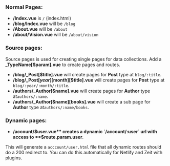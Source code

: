 ### Normal Pages:
- **/Index.vue** is `/` (index.html)
- **/blog/Index.vue** will be `/blog`
- **/About.vue** will be `/about`
- **/about/Vision.vue** will be `/about/vision`

### Source pages:
Source pages is used for creating single pages for data collections.
Add a **_TypeName[$param].vue** to create pages and routes.

- **/blog/_Post[$title].vue** will create pages for **Post** type at `blog/:title`.
- **/blog/_Post[$year][$month][$title].vue** will create pages for **Post** type at `blog/:year/:month/:title`.
- **/authors/_Author[$name].vue** will create pages for **Author** type  at`authors/:name`.
- **/authors/_Author[$name][books].vue** will create a sub page for **Author** type at`authors/:name/books`.

### Dynamic pages:
- **/account/$user.vue** creates a dynamic `/account/:user` url with access to **$route.param.user**.

This will generate a `acccount/user.html` file that all dynamic routes should do a 200 redirect to. You can do this automatically for Netlify and Zeit with plugins.
